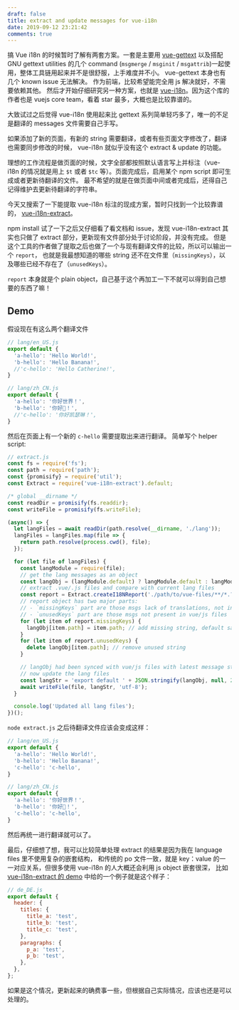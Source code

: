 ```yaml
---
draft: false
title: extract and update messages for vue-i18n
date: 2019-09-12 23:21:42
comments: true
---
```



搞 Vue i18n 的时候暂时了解有两套方案。一套是主要用 [vue-gettext](https://github.com/Polyconseil/vue-gettext)
以及搭配 GNU gettext utilities 的几个 command (`msgmerge` / `msginit` / `msgattrib`)一起使用，整体工具链用起来并不是很舒服，上手难度并不小。
vue-gettext 本身也有几个 known issue 无法解决。
作为前端，比较希望能完全用 js 解决就好，不需要依赖其他。
然后才开始仔细研究另一种方案，也就是 [vue-i18n](https://github.com/kazupon/vue-i18n)。因为这个库的作者也是 vuejs core team，看着 star 最多，大概也是比较靠谱的。

大致试过之后觉得 vue-i18n 使用起来比 gettext 系列简单轻巧多了，唯一的不足是翻译的 messages 文件需要自己手写。

如果添加了新的页面，有新的 string 需要翻译，或者有些页面文字修改了，翻译也需要同步修改的时候，
vue-i18n 就似乎没有这个 extract & update 的功能。

理想的工作流程是做页面的时候，文字全部都按照默认语言写上并标注（vue-i18n 的情况就是用上 `$t` 或者 `$tc` 等）。页面完成后，启用某个 npm script 即可生成或者更新待翻译的文件。
最不希望的就是在做页面中间或者完成后，还得自己记得维护去更新待翻译的字符串。

今天又搜索了一下能提取 vue-i18n 标注的现成方案，暂时只找到一个比较靠谱的，
[vue-i18n-extract](https://github.com/pixari/vue-i18n-extract/)。

npm install 试了一下之后又仔细看了看文档和 issue，发现 vue-i18n-extract 其实也只做了 extract 部分，更新现有文件部分处于讨论阶段，并没有完成。
但是这个工具的作者做了提取之后也做了一个与现有翻译文件的比较，所以可以输出一个 `report`，
也就是我最想知道的哪些 string 还不在文件里（`missingKeys`），以及哪些已经不存在了（`unusedKeys`）。

`report` 本身就是个 plain object，自己基于这个再加工一下不就可以得到自己想要的东西了嘛！


## Demo

假设现在有这么两个翻译文件

```js
// lang/en_US.js
export default {
  'a-hello': 'Hello World!',
  'b-hello': 'Hello Banana!',
  //'c-hello': 'Hello Catherine!',
}

// lang/zh_CN.js
export default {
  'a-hello': '你好世界！',
  'b-hello': '你好🍌！',
  //'c-hello': '你好凯瑟琳！',
}
```

然后在页面上有一个新的 `c-hello` 需要提取出来进行翻译。
简单写个 helper script:

```js
// extract.js
const fs = require('fs');
const path = require('path');
const {promisify} = require('util');
const Extract = require('vue-i18n-extract').default;

/* global __dirname */
const readDir = promisify(fs.readdir);
const writeFile = promisify(fs.writeFile);

(async() => {
  let langFiles = await readDir(path.resolve(__dirname, './lang'));
  langFiles = langFiles.map(file => {
    return path.resolve(process.cwd(), file);
  });

  for (let file of langFiles) {
    const langModule = require(file);
    // get the lang messages as an object
    const langObj = (langModule.default) ? langModule.default : langModule;
    // extract .vue/.js files and compare with current lang files
    const report = Extract.createI18NReport('./path/to/vue-files/**/*.?(js|vue)', file);
    // report object has two major parts:
    // - `missingKeys` part are those msgs lack of translations, not in current po file
    // - `unusedKeys` part are those msgs not present in vue/js files
    for (let item of report.missingKeys) {
      langObj[item.path] = item.path; // add missing string, default same as the source
    }
    for (let item of report.unusedKeys) {
      delete langObj[item.path]; // remove unused string
    }

    // langObj had been synced with vue/js files with latest message strings
    // now update the lang files
    const langStr = 'export default ' + JSON.stringify(langObj, null, 2);
    await writeFile(file, langStr, 'utf-8');
  }

  console.log('Updated all lang files');
})();
```

`node extract.js` 之后待翻译文件应该会变成这样：

```js
// lang/en_US.js
export default {
  'a-hello': 'Hello World!',
  'b-hello': 'Hello Banana!',
  'c-hello': 'c-hello',
}

// lang/zh_CN.js
export default {
  'a-hello': '你好世界！',
  'b-hello': '你好🍌！',
  'c-hello': 'c-hello',
}
```

然后再统一进行翻译就可以了。

最后，仔细想了想，我可以比较简单处理 extract 的结果是因为我在 language files 里不使用复杂的嵌套结构，
和传统的 po 文件一致，就是 key：value 的一一对应关系，但很多使用 vue-i18n 的人大概还会利用 js object 嵌套很深，
比如 [vue-i18n-extract 的 demo](https://github.com/pixari/vue-i18n-extract/tree/master/demo) 中给的一个例子就是这个样子：

```js
// de_DE.js
export default {
  header: {
    titles: {
      title_a: 'test',
      title_b: 'test',
      title_c: 'test',
    },
    paragraphs: {
      p_a: 'test',
      p_b: 'test',
    },
  },
};
```

如果是这个情况，更新起来的确费事一些，但根据自己实际情况，应该也还是可以处理的。
